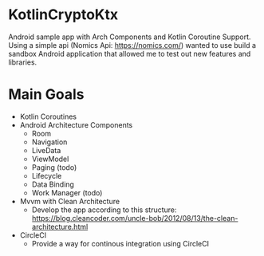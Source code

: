 # KotlinCryptoKtx
Android sample app with Arch Components and Kotlin Coroutine Support. Using a simple api (Nomics Api: https://nomics.com/) wanted to use build a sandbox Android application that allowed me to test out new features and libraries.
# Main Goals
- Kotlin Coroutines
- Android Architecture Components
  - Room
  - Navigation
  - LiveData
  - ViewModel
  - Paging (todo)
  - Lifecycle
  - Data Binding
  - Work Manager (todo)
- Mvvm with Clean Architecture 
  - Develop the app according to this structure: https://blog.cleancoder.com/uncle-bob/2012/08/13/the-clean-architecture.html
- CircleCI
  - Provide a way for continous integration using CircleCI
